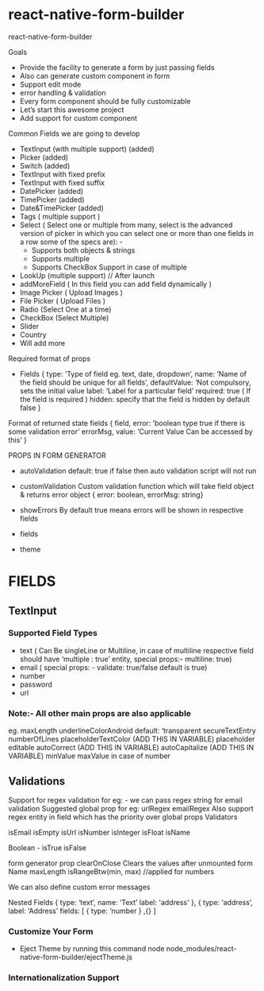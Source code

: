 # react-native-form-builder
react-native-form-builder

Goals
- Provide the facility to generate a form by just passing fields
- Also can generate custom component in form
- Support edit mode
- error handling & validation
- Every form component should be fully customizable
- Let’s start this awesome project
- Add support for custom component

Common Fields we are going to develop
- TextInput (with multiple support) (added)
- Picker (added)
- Switch (added)
- TextInput with fixed prefix
- TextInput with fixed suffix
- DatePicker (added)
- TimePicker (added)
- Date&TimePicker (added)
- Tags ( multiple support )
- Select ( Select one or multiple from many, select is the advanced version of picker
  in which you can select one or more than one fields in a row some of the specs are): -
  - Supports both objects & strings
  - Supports multiple
  - Supports CheckBox Support in case of multiple
- LookUp (multiple support) // After launch
- addMoreField ( In this field you can add field dynamically )
- Image Picker ( Upload Images )
- File Picker ( Upload Files )
- Radio (Select One at a time)
- CheckBox (Select Multiple)
- Slider
- Country
- Will add more

Required format of props
- Fields
{
   type: ’Type of field eg. text, date, dropdown’,
   name: ’Name of the field should be unique for all fields’,
   defaultValue: ‘Not compulsory, sets the initial value
   label: ‘Label for a particular field’
   required: true ( If the field is required )
   hidden: specify that the field is hidden by default false
}

Format of returned state fields
{
  field,
  error: ’boolean type true if there is some validation error’
  errorMsg,
  value: ‘Current Value Can be accessed by this’
}

PROPS IN FORM GENERATOR
- autoValidation
default: true
if false then auto validation script will not run

- customValidation
Custom validation function which will take field object & returns error object
{ error: boolean, errorMsg: string}

- showErrors
By default true means errors will be shown in respective fields

- fields
- theme


# FIELDS

## TextInput
### Supported Field Types
- text ( Can Be singleLine or Multiline, in case of multiline respective field should have ‘multiple : true’ entity, special props:- multiline: true)
- email ( special props: - validate: true/false default is true)
- number
- password
- url

### Note:- All other main props are also applicable
eg. maxLength
underlineColorAndroid default: ‘transparent
secureTextEntry
numberOfLines
placeholderTextColor (ADD THIS IN VARIABLE)
placeholder
editable
autoCorrect (ADD THIS IN VARIABLE)
autoCapitalize (ADD THIS IN VARIABLE)
minValue
maxValue in case of number

## Validations

Support for regex validation
for eg: -
 we can pass regex string for email validation
Suggested global prop
for eg:
urlRegex
emailRegex
Also support regex entity in field which has the priority over global props
Validators

isEmail
isEmpty
isUrl
isNumber
isInteger
isFloat
isName

Boolean -
isTrue
isFalse

form generator prop
clearOnClose Clears the values after unmounted
form Name
maxLength
isRangeBtw(min, max) //applied for numbers

We can also define custom error messages

Nested Fields
 {
  type: ‘text’,
  name: ‘Text’
  label: 'address'
},
{
  type: ‘address’,
  label: ‘Address’
  fields: [
    {
       type: ‘number
    }
   ,{}
   ]
### Customize Your Form
- Eject Theme by running this command
node node_modules/react-native-form-builder/ejectTheme.js


### Internationalization Support
